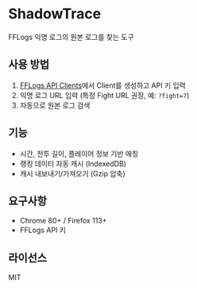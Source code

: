 # ShadowTrace

FFLogs 익명 로그의 원본 로그를 찾는 도구

## 사용 방법

1. [FFLogs API Clients](https://www.fflogs.com/api/clients/)에서 Client를 생성하고 API 키 입력
2. 익명 로그 URL 입력 (특정 Fight URL 권장, 예: `?fight=7`)
3. 자동으로 원본 로그 검색

## 기능

- 시간, 전투 길이, 플레이어 정보 기반 매칭
- 랭킹 데이터 자동 캐시 (IndexedDB)
- 캐시 내보내기/가져오기 (Gzip 압축)

## 요구사항

- Chrome 80+ / Firefox 113+
- FFLogs API 키

## 라이선스

MIT
